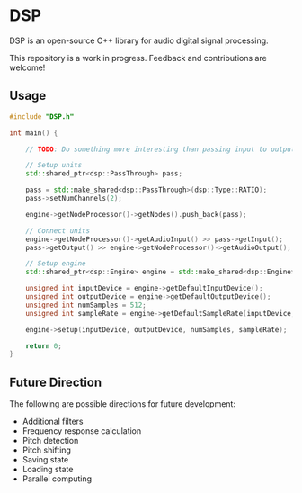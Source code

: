 # DSP

DSP is an open-source C++ library for audio digital signal processing.

This repository is a work in progress. Feedback and contributions are welcome!

## Usage

```cpp
#include "DSP.h"

int main() {

    // TODO: Do something more interesting than passing input to output

    // Setup units
    std::shared_ptr<dsp::PassThrough> pass;

    pass = std::make_shared<dsp::PassThrough>(dsp::Type::RATIO);
    pass->setNumChannels(2);

    engine->getNodeProcessor()->getNodes().push_back(pass);

    // Connect units
    engine->getNodeProcessor()->getAudioInput() >> pass->getInput();
    pass->getOutput() >> engine->getNodeProcessor()->getAudioOutput();

    // Setup engine
    std::shared_ptr<dsp::Engine> engine = std::make_shared<dsp::Engine>();

    unsigned int inputDevice = engine->getDefaultInputDevice();
    unsigned int outputDevice = engine->getDefaultOutputDevice();
    unsigned int numSamples = 512;
    unsigned int sampleRate = engine->getDefaultSampleRate(inputDevice, outputDevice);

    engine->setup(inputDevice, outputDevice, numSamples, sampleRate);

    return 0;
}
```

## Future Direction

The following are possible directions for future development:
- Additional filters
- Frequency response calculation
- Pitch detection
- Pitch shifting
- Saving state
- Loading state
- Parallel computing
